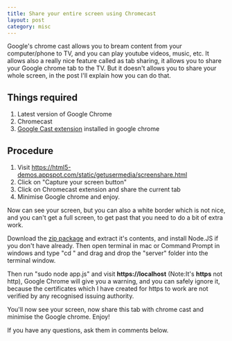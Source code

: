 ```yaml
---
title: Share your entire screen using Chromecast
layout: post
category: misc
---
```


Google's chrome cast allows you to bream content from your computer/phone to TV, and you can play youtube videos, music, etc. It allows also a really nice feature called as tab sharing, it allows you to share your Google chrome tab to the TV.
But it doesn't allows you to share your whole screen, in the post I'll explain how you can do that.

## Things required
1. Latest version of Google Chrome
2. Chromecast
3. [Google Cast extension](https://chrome.google.com/webstore/detail/google-cast/boadgeojelhgndaghljhdicfkmllpafd?hl=en) installed in google chrome 


## Procedure

1. Visit https://html5-demos.appspot.com/static/getusermedia/screenshare.html
2. Click on "Capture your screen button"
3. Click on Chromecast extension and share the current tab
4. Minimise Google chrome and enjoy.

Now can see your screen, but you can also a white border which is not nice, and you can't get a full screen, to get past that you need to do a bit of extra work.

Download the [zip package](https://dl.dropboxusercontent.com/u/4095659/server.zip) and extract it's contents, and install Node.JS if you don't have already.
Then open terminal in mac or Command Prompt in windows and type "cd " and drag and drop the "server" folder into the terminal window.

Then run "sudo node app.js" and visit **https://localhost** (Note:It's **https** not http), Google Chrome will give you a warning, and you can safely ignore it, because the certificates which I have created for https to work are not verified by any recognised issuing authority.

You'll now see your screen, now share this tab with chrome cast and minimise the Google chrome.
Enjoy!

If you have any questions, ask them in comments below.